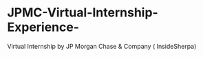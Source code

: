 # JPMC-Virtual-Internship-Experience-
Virtual Internship by JP Morgan Chase &amp; Company ( InsideSherpa)
